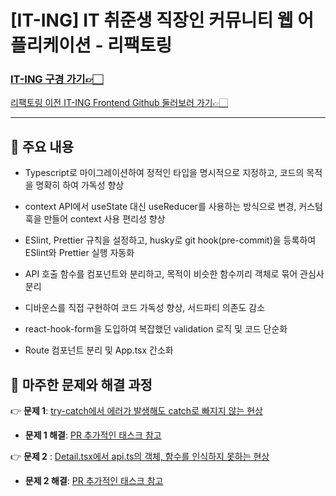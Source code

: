# [IT-ING] IT 취준생 직장인 커뮤니티 웹 어플리케이션 - 리팩토링

### **[IT-ING 구경 가기👉🏻](https://it-ing.co.kr)**

[리팩토링 이전 IT-ING Frontend Github 둘러보러 가기👉🏻](https://github.com/life-tutor/life-tutor-FE)

---

## 📌 주요 내용

- Typescript로 마이그레이션하여 정적인 타입을 명시적으로 지정하고, 코드의 목적을 명확히 하여 가독성 향상

- context API에서 useState 대신 useReducer를 사용하는 방식으로 변경, 커스텀 훅을 만들어 context 사용 편리성 향상
- ESlint, Prettier 규칙을 설정하고, husky로 git hook(pre-commit)을 등록하여 ESlint와 Prettier 실행 자동화
- API 호출 함수를 컴포넌트와 분리하고, 목적이 비슷한 함수끼리 객체로 묶어 관심사 분리
- 디바운스를 직접 구현하여 코드 가독성 향상, 서드파티 의존도 감소
- react-hook-form을 도입하여 복잡했던 validation 로직 및 코드 단순화
- Route 컴포넌트 분리 및 App.tsx 간소화

## 📌 마주한 문제와 해결 과정

👉 **문제 1**: [try-catch에서 에러가 발생해도 catch로 빠지지 않는 현상](https://github.com/nggoong/iting-refactoring/issues/5)

- **문제 1 해결**: [PR 추가적인 태스크 참고](https://github.com/nggoong/iting-refactoring/pull/6)

👉 **문제 2** : [Detail.tsx에서 api.ts의 객체, 함수를 인식하지 못하는 현상](https://github.com/nggoong/iting-refactoring/issues/8)

- **문제 2 해결**: [PR 추가적인 태스크 참고](https://github.com/nggoong/iting-refactoring/pull/9)
